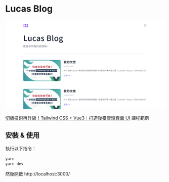 # Lucas Blog

![截圖](screen.png)

[切版技術再升級！Tailwind CSS + Vue3｜打造後臺管理頁面 UI](https://hiskio.com/fundraising/620/about?s=tc) 課程範例

## 安裝 & 使用

執行以下指令：

```
yarn
yarn dev
```

然後開啟 http://localhost:3000/
